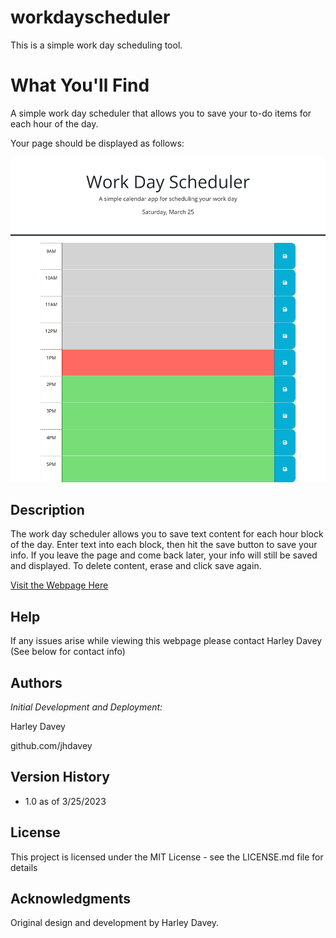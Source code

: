 # workdayscheduler

This is a simple work day scheduling tool.

# What You'll Find

A simple work day scheduler that allows you to save your to-do items for each hour of the day.

Your page should be displayed as follows:

![Homepage Screenshot](./workdayscheduler_screenshot.png?raw=true "Work Day Scheduler Screenshot")
## Description

The work day scheduler allows you to save text content for each hour block of the day. Enter text into each block, then hit the save button to save your info. If you leave the page and come back later, your info will still be saved and displayed. To delete content, erase and click save again.

[Visit the Webpage Here](http://jhdavey.github.io/workdayscheduler)

## Help

If any issues arise while viewing this webpage please contact Harley Davey (See below for contact info)

## Authors

*Initial Development and Deployment:*

Harley Davey

github.com/jhdavey

## Version History
* 1.0 as of 3/25/2023

## License

This project is licensed under the MIT License - see the LICENSE.md file for details

## Acknowledgments

Original design and development by Harley Davey.
